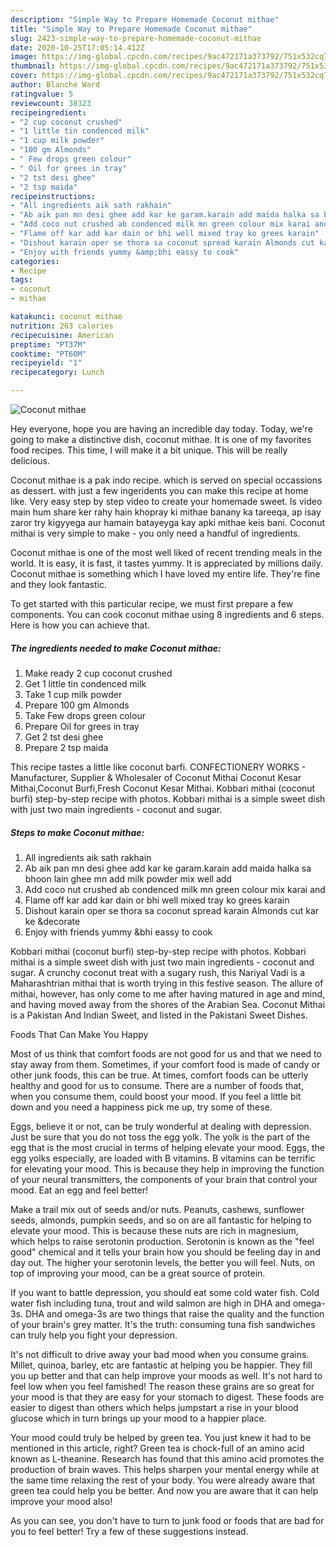 ```yaml
---
description: "Simple Way to Prepare Homemade Coconut mithae"
title: "Simple Way to Prepare Homemade Coconut mithae"
slug: 2423-simple-way-to-prepare-homemade-coconut-mithae
date: 2020-10-25T17:05:14.412Z
image: https://img-global.cpcdn.com/recipes/9ac472171a373792/751x532cq70/coconut-mithae-recipe-main-photo.jpg
thumbnail: https://img-global.cpcdn.com/recipes/9ac472171a373792/751x532cq70/coconut-mithae-recipe-main-photo.jpg
cover: https://img-global.cpcdn.com/recipes/9ac472171a373792/751x532cq70/coconut-mithae-recipe-main-photo.jpg
author: Blanche Ward
ratingvalue: 5
reviewcount: 38323
recipeingredient:
- "2 cup coconut crushed"
- "1 little tin condenced milk"
- "1 cup milk powder"
- "100 gm Almonds"
- " Few drops green colour"
- " Oil for grees in tray"
- "2 tst desi ghee"
- "2 tsp maida"
recipeinstructions:
- "All ingredients aik sath rakhain"
- "Ab aik pan mn desi ghee add kar ke garam.karain add maida halka sa bhoon lain ghee mn add milk powder mix well add"
- "Add coco nut crushed ab condenced milk mn green colour mix karai and"
- "Flame off kar add kar dain or bhi well mixed tray ko grees karain"
- "Dishout karain oper se thora sa coconut spread karain Almonds cut kar ke &amp;decorate"
- "Enjoy with friends yummy &amp;bhi eassy to cook"
categories:
- Recipe
tags:
- coconut
- mithae

katakunci: coconut mithae 
nutrition: 263 calories
recipecuisine: American
preptime: "PT37M"
cooktime: "PT60M"
recipeyield: "1"
recipecategory: Lunch

---
```



![Coconut mithae](https://img-global.cpcdn.com/recipes/9ac472171a373792/751x532cq70/coconut-mithae-recipe-main-photo.jpg)

Hey everyone, hope you are having an incredible day today. Today, we're going to make a distinctive dish, coconut mithae. It is one of my favorites food recipes. This time, I will make it a bit unique. This will be really delicious.

Coconut mithae is a pak indo recipe. which is served on special occassions as dessert. with just a few ingeridents you can make this recipe at home like. Very easy step by step video to create your homemade sweet. Is video main hum share ker rahy hain khopray ki mithae banany ka tareeqa, ap isay zaror try kigyyega aur hamain batayeyga kay apki mithae keis bani. Coconut mithai is very simple to make - you only need a handful of ingredients.

Coconut mithae is one of the most well liked of recent trending meals in the world. It is easy, it is fast, it tastes yummy. It is appreciated by millions daily. Coconut mithae is something which I have loved my entire life. They're fine and they look fantastic.


To get started with this particular recipe, we must first prepare a few components. You can cook coconut mithae using 8 ingredients and 6 steps. Here is how you can achieve that.

<!--inarticleads1-->

##### The ingredients needed to make Coconut mithae:

1. Make ready 2 cup coconut crushed
1. Get 1 little tin condenced milk
1. Take 1 cup milk powder
1. Prepare 100 gm Almonds
1. Take  Few drops green colour
1. Prepare  Oil for grees in tray
1. Get 2 tst desi ghee
1. Prepare 2 tsp maida


This recipe tastes a little like coconut barfi. CONFECTIONERY WORKS - Manufacturer, Supplier &amp; Wholesaler of Coconut Mithai Coconut Kesar Mithai,Coconut Burfi,Fresh Coconut Kesar Mithai. Kobbari mithai (coconut burfi) step-by-step recipe with photos. Kobbari mithai is a simple sweet dish with just two main ingredients - coconut and sugar. 

<!--inarticleads2-->

##### Steps to make Coconut mithae:

1. All ingredients aik sath rakhain
1. Ab aik pan mn desi ghee add kar ke garam.karain add maida halka sa bhoon lain ghee mn add milk powder mix well add
1. Add coco nut crushed ab condenced milk mn green colour mix karai and
1. Flame off kar add kar dain or bhi well mixed tray ko grees karain
1. Dishout karain oper se thora sa coconut spread karain Almonds cut kar ke &amp;decorate
1. Enjoy with friends yummy &amp;bhi eassy to cook


Kobbari mithai (coconut burfi) step-by-step recipe with photos. Kobbari mithai is a simple sweet dish with just two main ingredients - coconut and sugar. A crunchy coconut treat with a sugary rush, this Nariyal Vadi is a Maharashtrian mithai that is worth trying in this festive season. The allure of mithai, however, has only come to me after having matured in age and mind, and having moved away from the shores of the Arabian Sea. Coconut Mithai is a Pakistan And Indian Sweet, and listed in the Pakistani Sweet Dishes. 

Foods That Can Make You Happy


Most of us think that comfort foods are not good for us and that we need to stay away from them. Sometimes, if your comfort food is made of candy or other junk foods, this can be true. At times, comfort foods can be utterly healthy and good for us to consume. There are a number of foods that, when you consume them, could boost your mood. If you feel a little bit down and you need a happiness pick me up, try some of these.

Eggs, believe it or not, can be truly wonderful at dealing with depression. Just be sure that you do not toss the egg yolk. The yolk is the part of the egg that is the most crucial in terms of helping elevate your mood. Eggs, the egg yolks especially, are loaded with B vitamins. B vitamins can be terrific for elevating your mood. This is because they help in improving the function of your neural transmitters, the components of your brain that control your mood. Eat an egg and feel better!

Make a trail mix out of seeds and/or nuts. Peanuts, cashews, sunflower seeds, almonds, pumpkin seeds, and so on are all fantastic for helping to elevate your mood. This is because these nuts are rich in magnesium, which helps to raise serotonin production. Serotonin is known as the "feel good" chemical and it tells your brain how you should be feeling day in and day out. The higher your serotonin levels, the better you will feel. Nuts, on top of improving your mood, can be a great source of protein.

If you want to battle depression, you should eat some cold water fish. Cold water fish including tuna, trout and wild salmon are high in DHA and omega-3s. DHA and omega-3s are two things that raise the quality and the function of your brain's grey matter. It's the truth: consuming tuna fish sandwiches can truly help you fight your depression. 

It's not difficult to drive away your bad mood when you consume grains. Millet, quinoa, barley, etc are fantastic at helping you be happier. They fill you up better and that can help improve your moods as well. It's not hard to feel low when you feel famished! The reason these grains are so great for your mood is that they are easy for your stomach to digest. These foods are easier to digest than others which helps jumpstart a rise in your blood glucose which in turn brings up your mood to a happier place.

Your mood could truly be helped by green tea. You just knew it had to be mentioned in this article, right? Green tea is chock-full of an amino acid known as L-theanine. Research has found that this amino acid promotes the production of brain waves. This helps sharpen your mental energy while at the same time relaxing the rest of your body. You were already aware that green tea could help you be better. And now you are aware that it can help improve your mood also!

As you can see, you don't have to turn to junk food or foods that are bad for you to feel better! Try  a few  of  these  suggestions  instead.


